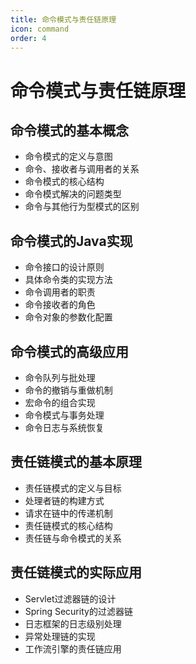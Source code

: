 ```yaml
---
title: 命令模式与责任链原理
icon: command
order: 4
---
```


# 命令模式与责任链原理

## 命令模式的基本概念

- 命令模式的定义与意图
- 命令、接收者与调用者的关系
- 命令模式的核心结构
- 命令模式解决的问题类型
- 命令与其他行为型模式的区别

## 命令模式的Java实现

- 命令接口的设计原则
- 具体命令类的实现方法
- 命令调用者的职责
- 命令接收者的角色
- 命令对象的参数化配置

## 命令模式的高级应用

- 命令队列与批处理
- 命令的撤销与重做机制
- 宏命令的组合实现
- 命令模式与事务处理
- 命令日志与系统恢复

## 责任链模式的基本原理

- 责任链模式的定义与目标
- 处理者链的构建方式
- 请求在链中的传递机制
- 责任链模式的核心结构
- 责任链与命令模式的关系

## 责任链模式的实际应用

- Servlet过滤器链的设计
- Spring Security的过滤器链
- 日志框架的日志级别处理
- 异常处理链的实现
- 工作流引擎的责任链应用
